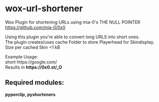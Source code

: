 # wox-url-shortener
Wox Plugin for shortening URLs using mia-0's THE NULL POINTER https://github.com/mia-0/0x0

Using this plugin you're able to convert long URLS into short ones.<br/>
The plugin creates/uses cache Folder to store Playerhead for Skindisplay. Size per cached Skin <1 kB
<p>
Example Usage:<br/>
short https://google.com/<br/>
Results in <b>https://0x0.st/_O</b>
</p>
<h2>Required modules:</h2>
<b>pyperclip, pyshorteners</b>

